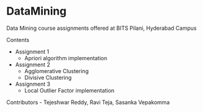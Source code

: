 # DataMining
Data Mining course assignments offered at BITS Pilani, Hyderabad Campus

Contents
- Assignment 1
  - Apriori algorithm implementation
- Assignment 2
  - Agglomerative Clustering
  - Divisive Clustering
- Assignment 3
  - Local Outlier Factor implementation

Contributors - Tejeshwar Reddy, Ravi Teja, Sasanka Vepakomma
